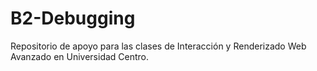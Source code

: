 # B2-Debugging
Repositorio de apoyo para las clases de Interacción y Renderizado Web Avanzado en Universidad Centro.
